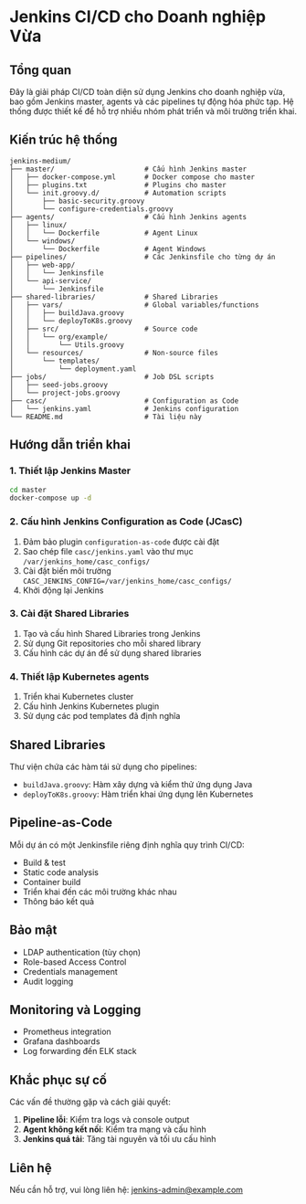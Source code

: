 # Jenkins CI/CD cho Doanh nghiệp Vừa

## Tổng quan

Đây là giải pháp CI/CD toàn diện sử dụng Jenkins cho doanh nghiệp vừa, bao gồm Jenkins master, agents và các pipelines tự động hóa phức tạp. Hệ thống được thiết kế để hỗ trợ nhiều nhóm phát triển và môi trường triển khai.

## Kiến trúc hệ thống

```
jenkins-medium/
├── master/                      # Cấu hình Jenkins master
│   ├── docker-compose.yml       # Docker compose cho master
│   ├── plugins.txt              # Plugins cho master
│   └── init.groovy.d/           # Automation scripts
│       ├── basic-security.groovy
│       └── configure-credentials.groovy
├── agents/                      # Cấu hình Jenkins agents
│   ├── linux/
│   │   └── Dockerfile           # Agent Linux
│   └── windows/
│       └── Dockerfile           # Agent Windows
├── pipelines/                   # Các Jenkinsfile cho từng dự án
│   ├── web-app/
│   │   └── Jenkinsfile
│   └── api-service/
│       └── Jenkinsfile
├── shared-libraries/            # Shared Libraries
│   ├── vars/                    # Global variables/functions
│   │   ├── buildJava.groovy
│   │   └── deployToK8s.groovy
│   ├── src/                     # Source code
│   │   └── org/example/
│   │       └── Utils.groovy
│   └── resources/               # Non-source files
│       └── templates/
│           └── deployment.yaml
├── jobs/                        # Job DSL scripts
│   ├── seed-jobs.groovy
│   └── project-jobs.groovy
├── casc/                        # Configuration as Code
│   └── jenkins.yaml             # Jenkins configuration
└── README.md                    # Tài liệu này
```

## Hướng dẫn triển khai

### 1. Thiết lập Jenkins Master

```bash
cd master
docker-compose up -d
```

### 2. Cấu hình Jenkins Configuration as Code (JCasC)

1. Đảm bảo plugin `configuration-as-code` được cài đặt
2. Sao chép file `casc/jenkins.yaml` vào thư mục `/var/jenkins_home/casc_configs/`
3. Cài đặt biến môi trường `CASC_JENKINS_CONFIG=/var/jenkins_home/casc_configs/`
4. Khởi động lại Jenkins

### 3. Cài đặt Shared Libraries

1. Tạo và cấu hình Shared Libraries trong Jenkins
2. Sử dụng Git repositories cho mỗi shared library
3. Cấu hình các dự án để sử dụng shared libraries

### 4. Thiết lập Kubernetes agents

1. Triển khai Kubernetes cluster
2. Cấu hình Jenkins Kubernetes plugin
3. Sử dụng các pod templates đã định nghĩa

## Shared Libraries

Thư viện chứa các hàm tái sử dụng cho pipelines:

- `buildJava.groovy`: Hàm xây dựng và kiểm thử ứng dụng Java
- `deployToK8s.groovy`: Hàm triển khai ứng dụng lên Kubernetes

## Pipeline-as-Code

Mỗi dự án có một Jenkinsfile riêng định nghĩa quy trình CI/CD:

- Build & test
- Static code analysis
- Container build
- Triển khai đến các môi trường khác nhau
- Thông báo kết quả

## Bảo mật

- LDAP authentication (tùy chọn)
- Role-based Access Control
- Credentials management
- Audit logging

## Monitoring và Logging

- Prometheus integration
- Grafana dashboards
- Log forwarding đến ELK stack

## Khắc phục sự cố

Các vấn đề thường gặp và cách giải quyết:

1. **Pipeline lỗi**: Kiểm tra logs và console output
2. **Agent không kết nối**: Kiểm tra mạng và cấu hình
3. **Jenkins quá tải**: Tăng tài nguyên và tối ưu cấu hình

## Liên hệ

Nếu cần hỗ trợ, vui lòng liên hệ: jenkins-admin@example.com
